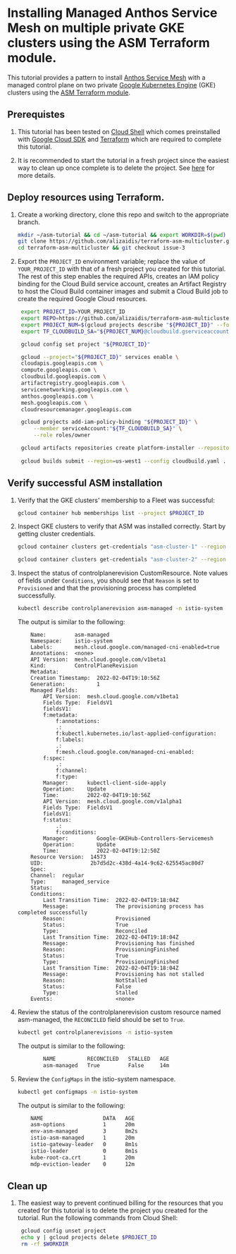 # Installing Managed Anthos Service Mesh on multiple private GKE clusters using the ASM Terraform module.

This tutorial provides a pattern to install [Anthos Service Mesh](https://cloud.google.com/service-mesh/docs/overview) with a managed control plane on two private [Google Kubernetes Engine](https://cloud.google.com/kubernetes-engine/docs/concepts/kubernetes-engine-overview) (GKE) clusters using the [ASM Terraform module](https://github.com/terraform-google-modules/terraform-google-kubernetes-engine/tree/master/modules/asm).

## Prerequistes 

1. This tutorial has been tested on [Cloud Shell](https://shell.cloud.google.com) which comes preinstalled with [Google Cloud SDK](https://cloud.google.com/sdk) and [Terraform](https://www.terraform.io/) which are required to complete this tutorial.

2. It is recommended to start the tutorial in a fresh project since the easiest way to clean up once complete is to delete the project. See [here](https://cloud.google.com/resource-manager/docs/creating-managing-projects) for more details.

## Deploy resources using Terraform.

1. Create a working directory, clone this repo and switch to the appropriate branch.

    ```bash
    mkdir ~/asm-tutorial && cd ~/asm-tutorial && export WORKDIR=$(pwd)
    git clone https://github.com/alizaidis/terraform-asm-multicluster.git
    cd terraform-asm-multicluster && git checkout issue-3
    ```

1. Export the `PROJECT_ID` environment variable; replace the value of `YOUR_PROJECT_ID` with that of a fresh project you created for this tutorial. The rest of this step enables the required APIs, creates an IAM policy binding for the Cloud Build service account, creates an Artifact Registry to host the Cloud Build container images and submit a Cloud Build job to create the required Google Cloud resources.

   ```bash
    export PROJECT_ID=YOUR_PROJECT_ID
    export REPO=https://github.com/alizaidis/terraform-asm-multicluster
    export PROJECT_NUM=$(gcloud projects describe "${PROJECT_ID}" --format='value(projectNumber)')
    export TF_CLOUDBUILD_SA="${PROJECT_NUM}@cloudbuild.gserviceaccount.com"

    gcloud config set project "${PROJECT_ID}"

    gcloud --project="${PROJECT_ID}" services enable \
    cloudapis.googleapis.com \
    compute.googleapis.com \
    cloudbuild.googleapis.com \
    artifactregistry.googleapis.com \
    servicenetworking.googleapis.com \
    anthos.googleapis.com \
    mesh.googleapis.com \
    cloudresourcemanager.googleapis.com

    gcloud projects add-iam-policy-binding "${PROJECT_ID}" \
        --member serviceAccount:"${TF_CLOUDBUILD_SA}" \
        --role roles/owner

    gcloud artifacts repositories create platform-installer --repository-format=docker --location=us-west1 --description="Repo for platform installer container images built by Cloud Build." 
    
    gcloud builds submit --region=us-west1 --config cloudbuild.yaml .

    ```

## Verify successful ASM installation

1. Verify that the GKE clusters' membership to a Fleet was successful:

    ```bash
    gcloud container hub memberships list --project $PROJECT_ID
    ```

1. Inspect GKE clusters to verify that ASM was installed correctly. Start by getting cluster credentials.

    ```bash
    gcloud container clusters get-credentials "asm-cluster-1" --region "us-west1" --project $PROJECT_ID

    gcloud container clusters get-credentials "asm-cluster-2" --region "us-central1" --project $PROJECT_ID
    ```

1. Inspect the status of controlplanerevision CustomResource. Note values of fields under `Conditions`, you should see that `Reason` is set to `Provisioned` and that the provisioning process has completed successfully.

    ```bash
    kubectl describe controlplanerevision asm-managed -n istio-system
    ```

    The output is similar to the following:

    ```
        Name:         asm-managed
        Namespace:    istio-system
        Labels:       mesh.cloud.google.com/managed-cni-enabled=true
        Annotations:  <none>
        API Version:  mesh.cloud.google.com/v1beta1
        Kind:         ControlPlaneRevision
        Metadata:
        Creation Timestamp:  2022-02-04T19:10:56Z
        Generation:          1
        Managed Fields:
            API Version:  mesh.cloud.google.com/v1beta1
            Fields Type:  FieldsV1
            fieldsV1:
            f:metadata:
                f:annotations:
                .:
                f:kubectl.kubernetes.io/last-applied-configuration:
                f:labels:
                .:
                f:mesh.cloud.google.com/managed-cni-enabled:
            f:spec:
                .:
                f:channel:
                f:type:
            Manager:      kubectl-client-side-apply
            Operation:    Update
            Time:         2022-02-04T19:10:56Z
            API Version:  mesh.cloud.google.com/v1alpha1
            Fields Type:  FieldsV1
            fieldsV1:
            f:status:
                .:
                f:conditions:
            Manager:         Google-GKEHub-Controllers-Servicemesh
            Operation:       Update
            Time:            2022-02-04T19:12:50Z
        Resource Version:  14573
        UID:               2b7d5d2c-438d-4a14-9c62-625545ac80d7
        Spec:
        Channel:  regular
        Type:     managed_service
        Status:
        Conditions:
            Last Transition Time:  2022-02-04T19:18:04Z
            Message:               The provisioning process has completed successfully
            Reason:                Provisioned
            Status:                True
            Type:                  Reconciled
            Last Transition Time:  2022-02-04T19:18:04Z
            Message:               Provisioning has finished
            Reason:                ProvisioningFinished
            Status:                True
            Type:                  ProvisioningFinished
            Last Transition Time:  2022-02-04T19:18:04Z
            Message:               Provisioning has not stalled
            Reason:                NotStalled
            Status:                False
            Type:                  Stalled
        Events:                    <none>
    ```
    
1. Review the status of the controlplanerevision custom resource named asm-managed, the `RECONCILED` field should be set to `True`.
    
    ```bash
    kubectl get controlplanerevisions -n istio-system
    ```

    The output is similar to the following:

    ```bash
            NAME          RECONCILED   STALLED   AGE
            asm-managed   True         False     14m
    ```

1. Review the `ConfigMaps` in the istio-system namespace.

    ```bash
    kubectl get configmaps -n istio-system
    ```

    The output is similar to the following:
 
    ```bash
        NAME                   DATA   AGE
        asm-options            1      20m
        env-asm-managed        3      8m2s
        istio-asm-managed      1      20m
        istio-gateway-leader   0      8m1s
        istio-leader           0      8m1s
        kube-root-ca.crt       1      20m
        mdp-eviction-leader    0      12m
    ```

## Clean up

1. The easiest way to prevent continued billing for the resources that you created for this tutorial is to delete the project you created for the tutorial. Run the following commands from Cloud Shell:

   ```bash
    gcloud config unset project
    echo y | gcloud projects delete $PROJECT_ID
    rm -rf $WORKDIR
    ```
